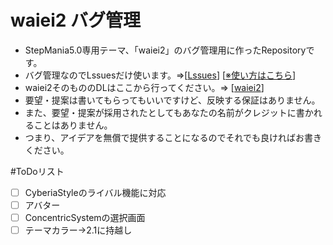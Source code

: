 # waiei2 バグ管理
* StepMania5.0専用テーマ、「waiei2」のバグ管理用に作ったRepositoryです。
* バグ管理なのでLssuesだけ使います。⇒[[Lssues](https://github.com/waiei/waiei2_bug/issues)] [[※使い方はこちら](https://github.com/waiei/waiei2_bug/issues/1)]
* waiei2そのもののDLはここから行ってください。⇒ [[waiei2](http://waiei.net/sm/waiei2/)]
* 要望・提案は書いてもらってもいいですけど、反映する保証はありません。
* また、要望・提案が採用されたとしてもあなたの名前がクレジットに書かれることはありません。
* つまり、アイデアを無償で提供することになるのでそれでも良ければお書きください。

#ToDoリスト
- [ ] CyberiaStyleのライバル機能に対応
- [ ] アバター
- [ ] ConcentricSystemの選択画面
- [ ] テーマカラー→2.1に持越し
